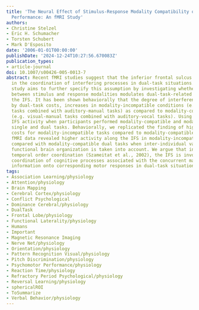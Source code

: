 ```yaml
---
title: 'The Neural Effect of Stimulus-Response Modality Compatibility on Dual-Task
  Performance: An fMRI Study'
authors:
- Christine Stelzel
- Eric H. Schumacher
- Torsten Schubert
- Mark D'Esposito
date: '2006-01-01T00:00:00'
publishDate: '2024-12-24T10:27:56.670083Z'
publication_types:
- article-journal
doi: 10.1007/s00426-005-0013-7
abstract: Recent fMRI studies suggest that the inferior frontal sulcus (IFS) is involved
  in the coordination of interfering processes in dual-task situations. The present
  study aims to further specify this assumption by investigating whether the compatibility
  between stimulus and response modalities modulates dual-task-related activity along
  the IFS. It has been shown behaviorally that the degree of interference, as measured
  by dual-task costs, increases in modality-incompatible conditions (e.g. visual-vocal
  tasks combined with auditory-manual tasks) as compared to modality-compatible conditions
  (e.g. visual-manual tasks combined with auditory-vocal tasks). Using fMRI, we measured
  IFS activity when participants performed modality-compatible and modality-incompatible
  single and dual tasks. Behaviorally, we replicated the finding of higher dual-task
  costs for modality-incompatible tasks compared to modality-compatible tasks. The
  fMRI data revealed higher activity along the IFS in modality-incompatible dual tasks
  compared with modality-compatible dual tasks when inter-individual variability in
  functional brain organization is taken into account. We argue that in addition to
  temporal order coordination (Szameitat et al., 2002), the IFS is involved in the
  coordination of cognitive processes associated with the concurrent mapping of sensory
  information onto corresponding motor responses in dual-task situations.
tags:
- Association Learning/physiology
- Attention/physiology
- Brain Mapping
- Cerebral Cortex/physiology
- Conflict Psychological
- Dominance Cerebral/physiology
- DualTask
- Frontal Lobe/physiology
- Functional Laterality/physiology
- Humans
- Important
- Magnetic Resonance Imaging
- Nerve Net/physiology
- Orientation/physiology
- Pattern Recognition Visual/physiology
- Pitch Discrimination/physiology
- Psychomotor Performance/physiology
- Reaction Time/physiology
- Refractory Period Psychological/physiology
- Reversal Learning/physiology
- sphericalROI
- ToSummarize
- Verbal Behavior/physiology
---
```

